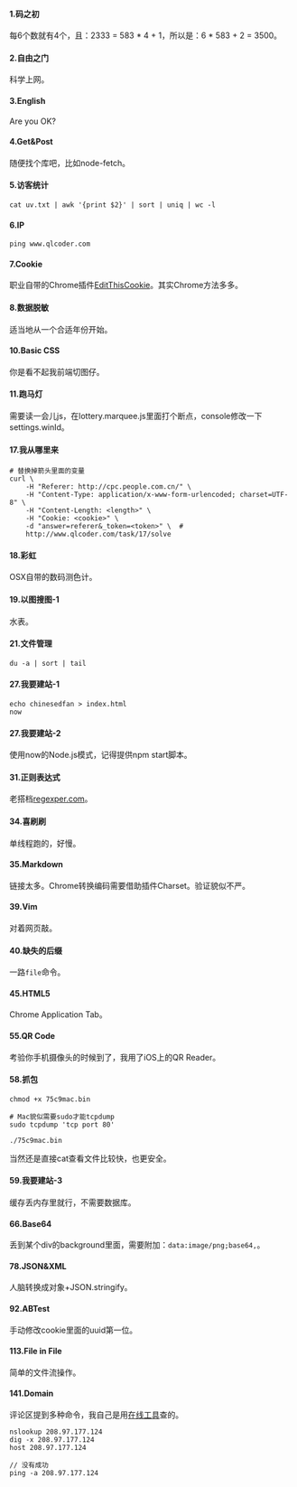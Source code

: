 #### 1.码之初

每6个数就有4个，且：2333 = 583 * 4 + 1，所以是：6 * 583 + 2 = 3500。

#### 2.自由之门

科学上网。

#### 3.English

Are you OK?

#### 4.Get&Post

随便找个库吧，比如node-fetch。

#### 5.访客统计

```
cat uv.txt | awk '{print $2}' | sort | uniq | wc -l
```

#### 6.IP

```
ping www.qlcoder.com
```

#### 7.Cookie

职业自带的Chrome插件[EditThisCookie](http://www.editthiscookie.com/start/)。其实Chrome方法多多。

#### 8.数据脱敏

适当地从一个合适年份开始。

#### 10.Basic CSS

你是看不起我前端切图仔。

#### 11.跑马灯

需要读一会儿js，在lottery.marquee.js里面打个断点，console修改一下settings.winId。

#### 17.我从哪里来

```
# 替换掉箭头里面的变量
curl \
    -H "Referer: http://cpc.people.com.cn/" \
    -H "Content-Type: application/x-www-form-urlencoded; charset=UTF-8" \
    -H "Content-Length: <length>" \
    -H "Cookie: <cookie>" \
    -d "answer=referer&_token=<token>" \  #
    http://www.qlcoder.com/task/17/solve
```

#### 18.彩虹

OSX自带的数码测色计。

#### 19.以图搜图-1

水表。

#### 21.文件管理

```
du -a | sort | tail
```
#### 27.我要建站-1

```
echo chinesedfan > index.html
now
```

#### 27.我要建站-2

使用now的Node.js模式，记得提供npm start脚本。

#### 31.正则表达式

老搭档[regexper.com](https://regexper.com)。

#### 34.喜刷刷

单线程跑的，好慢。

#### 35.Markdown

链接太多。Chrome转换编码需要借助插件Charset。验证貌似不严。

#### 39.Vim

对着网页敲。

#### 40.缺失的后缀

一路`file`命令。

#### 45.HTML5

Chrome Application Tab。

#### 55.QR Code

考验你手机摄像头的时候到了，我用了iOS上的QR Reader。

#### 58.抓包

```
chmod +x 75c9mac.bin

# Mac貌似需要sudo才能tcpdump
sudo tcpdump 'tcp port 80'

./75c9mac.bin
```

当然还是直接cat查看文件比较快，也更安全。

#### 59.我要建站-3

缓存丢内存里就行，不需要数据库。

#### 66.Base64

丢到某个div的background里面，需要附加：`data:image/png;base64,`。

#### 78.JSON&XML

人脑转换成对象+JSON.stringify。

#### 92.ABTest

手动修改cookie里面的uuid第一位。

#### 113.File in File

简单的文件流操作。

#### 141.Domain

评论区提到多种命令，我自己是用[在线工具](http://s.tool.chinaz.com/same?s=208.97.177.124&page=)查的。

```
nslookup 208.97.177.124
dig -x 208.97.177.124
host 208.97.177.124

// 没有成功
ping -a 208.97.177.124
```
